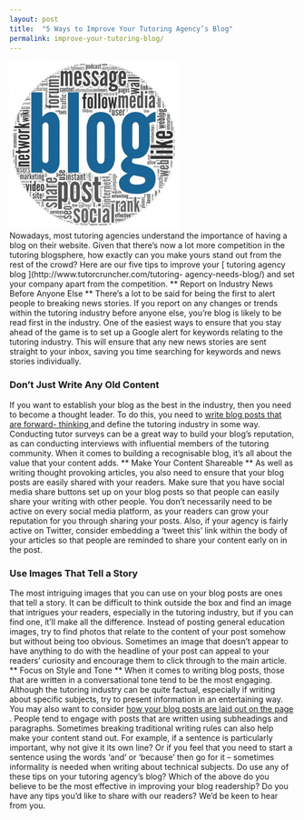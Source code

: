 ```yaml
---
layout: post
title:  "5 Ways to Improve Your Tutoring Agency’s Blog"
permalink: improve-your-tutoring-blog/
---
```

<div class="img-holder full-width">
   <img src="/img/blogs/blog-300x297.jpg" alt-text="Blog"/>
</div> Nowadays, most tutoring agencies
understand the importance of having a blog on their website. Given that
there’s now a lot more competition in the tutoring blogsphere, how exactly can
you make yours stand out from the rest of the crowd? Here are our five tips to
improve your [ tutoring agency blog ](http://www.tutorcruncher.com/tutoring-
agency-needs-blog/) and set your company apart from the competition. ** Report
on Industry News Before Anyone Else ** There’s a lot to be said for being the
first to alert people to breaking news stories. If you report on any changes
or trends within the tutoring industry before anyone else, you’re blog is
likely to be read first in the industry. One of the easiest ways to ensure
that you stay ahead of the game is to set up a Google alert for keywords
relating to the tutoring industry. This will ensure that any new news stories
are sent straight to your inbox, saving you time searching for keywords and
news stories individually. 

### Don’t Just Write Any Old Content

If you want
to establish your blog as the best in the industry, then you need to become a
thought leader. To do this, you need to [ write blog posts that are forward-
thinking ](http://www.tutorcruncher.com/blogging-ideas-tutoring-agency/) and
define the tutoring industry in some way. Conducting tutor surveys can be a
great way to build your blog’s reputation, as can conducting interviews with
influential members of the tutoring community. When it comes to building a
recognisable blog, it’s all about the value that your content adds. ** Make
Your Content Shareable ** As well as writing thought provoking articles, you
also need to ensure that your blog posts are easily shared with your readers.
Make sure that you have social media share buttons set up on your blog posts
so that people can easily share your writing with other people. You don’t
necessarily need to be active on every social media platform, as your readers
can grow your reputation for you through sharing your posts. Also, if your
agency is fairly active on Twitter, consider embedding a ‘tweet this’ link
within the body of your articles so that people are reminded to share your
content early on in the post. 

### Use Images That Tell a Story

The most
intriguing images that you can use on your blog posts are ones that tell a
story. It can be difficult to think outside the box and find an image that
intrigues your readers, especially in the tutoring industry, but if you can
find one, it’ll make all the difference. Instead of posting general education
images, try to find photos that relate to the content of your post somehow but
without being too obvious. Sometimes an image that doesn’t appear to have
anything to do with the headline of your post can appeal to your readers’
curiosity and encourage them to click through to the main article. ** Focus on
Style and Tone ** When it comes to writing blog posts, those that are written
in a conversational tone tend to be the most engaging. Although the tutoring
industry can be quite factual, especially if writing about specific subjects,
try to present information in an entertaining way. You may also want to
consider [ how your blog posts are laid out on the page
](http://www.tutorcruncher.com/optimize-tutoring-agencys-blog/) . People tend
to engage with posts that are written using subheadings and paragraphs.
Sometimes breaking traditional writing rules can also help make your content
stand out. For example, if a sentence is particularly important, why not give
it its own line? Or if you feel that you need to start a sentence using the
words ‘and’ or ‘because’ then go for it – sometimes informality is needed when
writing about technical subjects. Do use any of these tips on your tutoring
agency’s blog? Which of the above do you believe to be the most effective in
improving your blog readership? Do you have any tips you’d like to share with
our readers? We’d be keen to hear from you.
